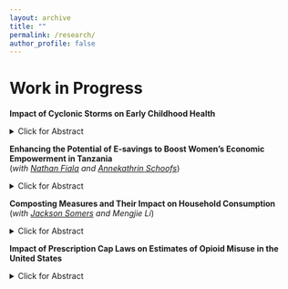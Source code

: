 ```yaml
---
layout: archive
title: ""
permalink: /research/
author_profile: false
---
```




# **Work in Progress**<br/>

**Impact of Cyclonic Storms on Early Childhood Health** <br/>
<details><summary>Click for Abstract</summary>
<font size="-1"> This study examines the long-term impacts of Cyclone Sidr, a category-4 storm that struck Bangladesh in 2007, on early childhood health, focusing on children who were in utero during the event. Using data from the 2007 and 2011 Bangladesh Demographic and Health Surveys (DHS), we assess child health outcomes, specifically height-for-age Z-scores (HAZ), as an indicator of nutritional status and growth. A combination of matching estimations and Difference-in-Differences (DiD) methodologies is employed to analyze the effects of the cyclone across regions and districts with varying levels of impact.

Our findings reveal a consistent negative impact on the HAZ scores of children exposed to the cyclone in utero, with greater severity observed in the most affected districts. The study also explores potential mechanisms, such as maternal stress and resource availability, contributing to these outcomes. Despite robust results across methodologies, further research is needed to incorporate additional measures of cyclone intensity and maternal health indicators. This research highlights the lasting consequences of short-duration natural disasters on child health and underscores the importance of targeted interventions in disaster-prone regions. </font>
<br/>
</details> 

**Enhancing the Potential of E-savings to Boost Women’s Economic Empowerment in Tanzania** <br/> (_with [Nathan Fiala](https://are.uconn.edu/person/nathan-fiala/) and [Annekathrin Schoofs](https://poverty-action.org/people/annekathrin-schoofs)_)<br/> 
<details><summary>Click for Abstract</summary>
<font size="-1"> This study explores the potential of e-savings accounts to enhance women’s economic empowerment in Tanzania, focusing on the role of intra-household dynamics. Using data from a randomized controlled trial involving 2,543 women entrepreneurs, the study examines the effects of three interventions: private e-savings accounts, announced accounts (shared with husbands), and announced accounts coupled with household cooperation training. The analysis evaluates key outcomes, including income, savings, productive time use, subjective resilience, and food security.

Results indicate nuanced effects of the interventions. While e-savings accounts increase financial autonomy, the provision of private accounts resulted in mixed outcomes, including a reduction in household income and productivity. Conversely, announced accounts with cooperation training demonstrated the most consistent improvements in savings and household decision-making. Qualitative interviews revealed that cultural norms and household pressures significantly influenced the utilization of accounts, with many women disclosing account details to their spouses despite privacy measures.

These findings underscore the complexity of using financial tools for empowerment and highlight the need for interventions that address socio-cultural barriers. This research contributes to understanding the interplay between financial inclusion and gender dynamics, offering insights for designing more effective empowerment programs. </font>
<br/>
</details> 

**Composting Measures and Their Impact on Household Consumption** <br/> (_with [Jackson Somers](https://are.uconn.edu/person/jackson-somers/) and Mengjie Li_)
<details><summary>Click for Abstract</summary>
<font size="-1"> This study investigates the impact of composting regulations on household consumption and purchasing patterns in the United States, focusing on how such policies influence consumer behavior. Utilizing data from the Nielsen Kilts Consumer Panel dataset, which tracks purchasing behaviors across over 60,000 U.S. households, we analyze trends in food purchases before and after the implementation of composting mandates in 148 cities with curbside programs and 67 cities with drop-off programs.

Preliminary difference-in-differences (DiD) estimates reveal that the implementation of compost regulations is associated with significant decreases in produce purchases after households are placed under a compost mandate. These findings suggest that the introduction of composting policies may inadvertently alter household consumption behaviors, potentially reflecting shifts in waste awareness or financial constraints. This research contributes to the literature by providing one of the first empirical analyses of the causal effects of large-scale composting regulations on household-level consumption, offering insights for policymakers aiming to balance environmental goals with consumer behavior. Future analyses will expand on these findings to explore potential mediating factors and broader consumption trends. </font>
<br/>
</details> 

**Impact of Prescription Cap Laws on Estimates of Opioid Misuse in the United States** <br/>
<details><summary>Click for Abstract</summary>
<font size="-1"> This study investigates the impact of prescription cap laws on opioid misuse in the United States, utilizing data from the National Survey on Drug Use and Health (NSDUH) between 2010 and 2020. Employing a staggered difference-in-differences approach, this analysis examines whether state-level time and dosage limits on prescription opioids affect rates of misuse across various age groups. States that implemented prescription cap laws during this period were compared to those without such legislation to evaluate changes in misuse rates.

Preliminary findings reveal no statistically significant reductions in opioid misuse attributable to the implementation of prescription cap laws. Instead, there is evidence suggesting a potential unintended consequence: individuals may transition to non-prescription sources of opioids, maintaining or even increasing misuse rates. These results are consistent across all age groups and align with previous research indicating limited effectiveness of supply-side interventions. The study highlights the need for comprehensive strategies addressing both supply and demand factors to mitigate the opioid crisis effectively. Future research should incorporate longer follow-up periods and higher-resolution data to further explore these findings. </font>
<br/>
</details> 





